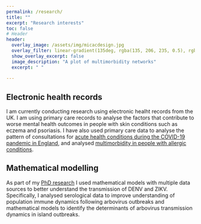 ```yaml
---
permalink: /research/
title: ""
excerpt: "Research interests"
toc: false
# Header
header:
  overlay_image: /assets/img/micacdesign.jpg
  overlay_filter: linear-gradient(135deg, rgba(135, 206, 235, 0.5), rgba(255, 255, 255, 0.5))
  show_overlay_excerpt: false
  image_description: "A plot of multimorbidity networks"
  excerpt: " "
  
---
```


## Electronic health records

I am currently conducting research using electronic healht records from the UK. I am using primary care records to analyse the factors that contribute to worse mental health outcomes in people with skin conditions such as eczema and psoriasis. I have also used primary care data to analyse the pattern of consultations for [acute health conditions during the COVID-19 pandemic in England](https://doi.org/10.1016/S2589-7500(21)00017-0), and analysed [multimorbidity in people with allergic conditions](https://hendersonad.github.io/MICAC/).


## Mathematical modelling 
As part of my [PhD research](https://doi.org/10.17037/PUBS.04660713) I used mathematical models with multiple data sources to better understand the transmission of DENV and ZIKV. Specifically, I analysed serological data to improve understanding of population immune dynamics following arbovirus outbreaks and mathematical models to identify the determinants of arbovirus transmission dynamics in island outbreaks. 

